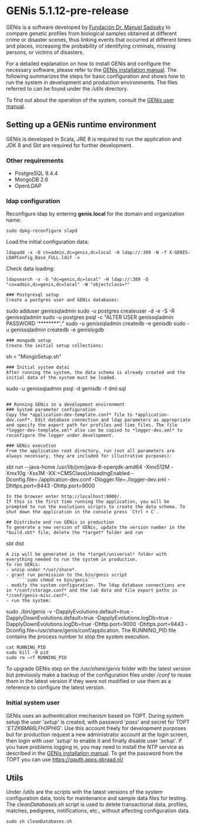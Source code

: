 # GENis 5.1.12-pre-release

GENis is a software developed by [Fundación Dr. Manuel Sadosky](https://www.fundacionsadosky.org.ar) to compare genetic profiles from biological samples obtained at different crime or disaster scenes, thus linking events that occurred at different times and places, increasing the probability of identifying criminals, missing persons, or victims of disasters.

For a detailed explanation on how to install GENis and configure the necessary software, please refer to the [GENis installation manual](https://github.com/fundacion-sadosky/genis/files/9739746/instalacion.pdf). The following summarizes the steps for basic configuration and shows how to run the system in development and production environments. The files referred to can be found under the */utils* directory.

To find out about the operation of the system, consult the [GENis user manual](https://github.com/fundacion-sadosky/genis/files/9739748/manual.pdf).

## Setting up a GENis runtime environment
GENis is developed in Scala, JRE 8 is required to run the application and JDK 8 and Sbt are required for further development.

### Other requirements
- PostgreSQL 9.4.4
- MongoDB 2.6
- OpenLDAP

### ldap configuration 

Reconfigure ldap by entering **genis.local** for the domain and organization name:

```
sudo dpkg-reconfigure slapd 
```
Load the initial configuration data:
```
ldapadd -x -D cn=admin,dc=genis,dc=local -H ldap://:389 -W -f X-GENIS-LDAPConfig_Base_FULL.ldif -v
```
Check data loading:
```
ldapsearch -x -b "dc=genis,dc=local" -H ldap://:389 -D "cn=admin,dc=genis,dc=local" -W "objectclass=*"

### Postgresql setup
Create a postgres user and GENis databases:
```
sudo adduser genissqladmin
sudo -u postgres createuser -d -e -S -R genissqladmin
sudo -u postgres psql -c "ALTER USER genissqladmin PASSWORD '********';"
sudo -u genissqladmin createdb -e genisdb
sudo -u genissqladmin createdb -e genislogdb 
```
### mongodb setup
Create the initial setup collections:
```
sh < "MongoSetup.sh"
```
### Initial system datai
After running the system, the data schema is already created and the initial data of the system must be loaded.
```
sudo -u genissqladmin psql -d genisdb -f dml.sql
```

## Running GENis in a development environment
### System parameter configuration
Copy the *application-dev-template.conf* file to *application-dev.conf*. Edit database connection and ldap parameters as appropriate and specify the export path for profiles and lims files. The file *logger-dev-template.xml* also can be copied to *logger-dev.xml* to reconfigure the logger under development.

### GENis execution
From the application root directory, run (not all parameters are always necessary, they are included for illustrative purposes):
```
sbt run --java-home /usr/lib/jvm/java-8-openjdk-amd64
-Xms512M -Xmx10g -Xss1M -XX:+CMSClassUnloadingEnabled
-Dconfig.file=./application-dev.conf 
-Dlogger.file=./logger-dev.xml 
-Dhttps.port=9443 -Dhttp.port=9000
```
In the browser enter http://localhost:9000/. 
If this is the first time running the application, you will be prompted to run the evolutions scripts to create the data schema. To shut down the application in the console press `Ctrl + C`.

## Distribute and run GENis in production
To generate a new version of GENis, update the version number in the *build.sbt* file, delete the *target* folder and run
```
sbt dist
```
A zip will be generated in the *target/universal* folder with everything needed to run the system in production.
To run GENis:
- unzip under */usr/share*.
- grant run permission to the bin/genis script 
    ````sudo chmod +x bin/genis```
- modify the system configuration. The ldap database connections are in */conf/storage.conf* and the lab data and file export paths in */conf/genis-misc.conf*.
- run the system:
```
sudo ./bin/genis -v 
-DapplyEvolutions.default=true
-DapplyDownEvolutions.default=true
-DapplyEvolutions.logDb=true
-DapplyDownEvolutions.logDb=true
-Dhttp.port=9000 -Dhttps.port=9443 
-Dconfig.file=/usr/share/genis/conf/application.
The RUNNING_PID file contains the process number to stop the system execution.
```
cat RUNNING_PID
sudo kill -9 pid
sudo rm –rf RUNNING_PID
```
To upgrade GENis step on the */usr/share/genis* folder with the latest version but previously make a backup of the configuration files under */conf* to reuse them in the latest version if they were not modified or use them as a reference to configure the latest version.

### Initial system user
GENis uses an authentication mechanism based on TOPT. 
During system setup the user '*setup*' is created, with password '*pass*' and secret for TOPT '*ETZK6M66LFH3PHIG*'. 
Use this account freely for development purposes but for production request a new administrator account at the login screen, then login with user '*setup*' to enable it and finally disable user '*setup*'.
If you have problems logging in, you may need to install the NTP service as described in the [GENis installation manual](https://github.com/fundacion-sadosky/genis/files/9739746/instalacion.pdf).
To get the password from the TOPT you can use https://gauth.apps.gbraad.nl/

## Utils
Under */utils* are the scripts with the latest versions of the system configuration data, tools for maintenance and sample data files for testing.
The *cleanDatabases.sh* script is used to delete transactional data, profiles, matches, pedigrees, notifications, etc., without affecting configuration data.
```
sudo sh cleanDatabases.sh
```
